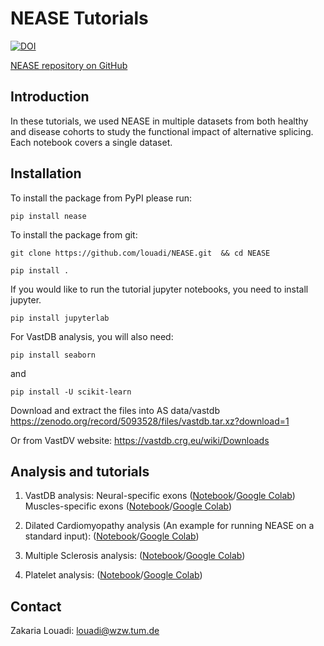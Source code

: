 
# NEASE Tutorials

[![DOI](https://zenodo.org/badge/357838217.svg)](https://zenodo.org/badge/latestdoi/357838217)

[NEASE repository on GitHub](https://github.com/louadi/NEASE)


## Introduction

In these tutorials, we used NEASE in multiple datasets from both healthy and disease cohorts to study the functional impact of alternative splicing.
Each notebook covers a single dataset.


## Installation

To install the package from PyPI please run:

`pip install nease` 

To install the package from git:

`git clone https://github.com/louadi/NEASE.git  && cd NEASE`

`pip install .`

If you would like to run the tutorial jupyter notebooks, you need to install jupyter.

`pip install jupyterlab`


For VastDB analysis, you will also need:

`pip install seaborn`

and

`pip install -U scikit-learn`

Download and extract the files into AS data/vastdb
https://zenodo.org/record/5093528/files/vastdb.tar.xz?download=1

Or from VastDV website:
https://vastdb.crg.eu/wiki/Downloads


## Analysis and tutorials


1. VastDB analysis:  Neural-specific exons
([Notebook](https://github.com/louadi/NEASE-tutorials/blob/main/VastDB-analysis-Neural.ipynb)/[Google Colab](https://colab.research.google.com/github/louadi/NEASE-tutorials/blob/main/VastDB-analysis-Neural.ipynb))
 Muscles-specific exons
([Notebook](https://github.com/louadi/NEASE-tutorials/blob/main/VastDB-analysis_Muscles.ipynb)/[Google Colab](https://colab.research.google.com/github/louadi/NEASE-tutorials/blob/main/VastDB-analysis_Muscles.ipynb))



2. Dilated Cardiomyopathy  analysis (An example for running NEASE on a standard input):
([Notebook](https://github.com/louadi/NEASE-tutorials/blob/main/DCM_analysis.ipynb)/[Google Colab](https://colab.research.google.com/github/louadi/NEASE-tutorials/blob/main/DCM_analysis.ipynb))


3.  Multiple Sclerosis analysis: 
([Notebook](https://github.com/louadi/NEASE-tutorials/blob/main/MS.ipynb)/[Google Colab](https://colab.research.google.com/github/louadi/NEASE-tutorials/blob/main/MS.ipynb))




4.  Platelet analysis: 
([Notebook](https://github.com/louadi/NEASE-tutorials/blob/main/Platelet_data.ipynb)/[Google Colab](https://colab.research.google.com/github/louadi/NEASE-tutorials/blob/main/Platelet_data.ipynb))




## Contact 
Zakaria Louadi: louadi@wzw.tum.de
